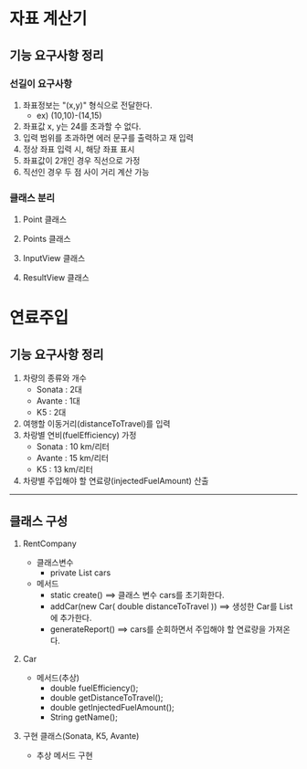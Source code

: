 # 자표 계산기

## 기능 요구사항 정리

### 선길이 요구사항
1. 좌표정보는 "(x,y)" 형식으로 전달한다.
   - ex) (10,10)-(14,15)
2. 좌표값 x, y는 24를 초과할 수 없다.
3. 입력 범위를 초과하면 에러 문구를 출력하고 재 입력
4. 정상 좌표 입력 시, 해당 좌표 표시
5. 좌표값이 2개인 경우 직선으로 가정
6. 직선인 경우 두 점 사이 거리 계산 가능

### 클래스 분리
1. Point 클래스

2. Points 클래스

3. InputView 클래스

4. ResultView 클래스


# 연료주입
## 기능 요구사항 정리
1. 차량의 종류와 개수
   - Sonata : 2대
   - Avante : 1대
   - K5 : 2대
2. 여행할 이동거리(distanceToTravel)를 입력
3. 차랑별 연비(fuelEfficiency) 가정
   - Sonata : 10 km/리터
   - Avante : 15 km/리터
   - K5 : 13 km/리터
4. 차량별 주입해야 할 연료량(injectedFuelAmount) 산출
---
## 클래스 구성
1. RentCompany
   - 클래스변수
      - private List<Car> cars
   - 메서드
      - static create() ==> 클래스 변수 cars를 초기화한다.
      - addCar(new Car( double distanceToTravel )) ==> 생성한 Car를 List에 추가한다.
      - generateReport() ==> cars를 순회하면서 주입해야 할 연료량을 가져온다.

2. Car
   - 메서드(추상)
      - double fuelEfficiency();
      - double getDistanceToTravel();
      - double getInjectedFuelAmount();
      - String getName();

3. 구현 클래스(Sonata, K5, Avante)
   - 추상 메서드 구현
     
